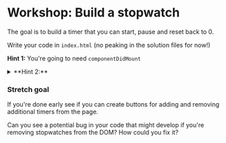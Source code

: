 # Workshop: Build a stopwatch

The goal is to build a timer that you can start, pause and reset back to 0.

Write your code in `index.html` (no peaking in the solution files for now!)

**Hint 1:** You're going to need `componentDidMount`

<details>
  <summary>**Hint 2:**</summary>
  <p>If you haven't build timers in JavaScript before you might want to look at [setInterval](https://developer.mozilla.org/en-US/docs/Web/API/WindowOrWorkerGlobalScope/setInterval)
</details>

### Stretch goal

If you're done early see if you can create buttons for adding and removing additional timers from the page.

Can you see a potential bug in your code that might develop if you're removing stopwatches from the DOM? How could you fix it?
